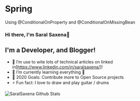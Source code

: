 # Spring
Using  @ConditionalOnProperty and  @ConditionalOnMissingBean

### Hi there, I'm Saral Saxena👋

## I'm a Developer, and Blogger!
- 🔭 I’m use to wite lots of technical articles on linked in[https://www.linkedin.com/in/saralsaxena/]!
- 🌱 I’m currently learning everything 🤣
- 🥅 2020 Goals: Contribute more to Open Source projects
- ⚡ Fun fact: I love to draw and play guitar / drums

[youtube]: https://www.youtube.com/c/JavaLovers

<img align="left" alt="SaralSaxena Github Stats" src="https://github-readme-stats.codestackr.vercel.app/api?username=SaralSaxena&show_icons=true&hide_border=true" />



